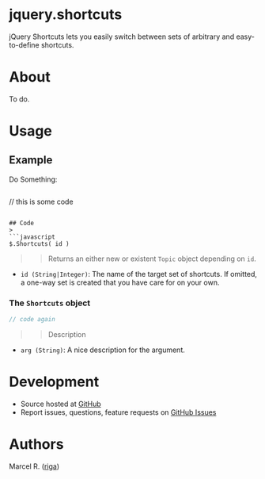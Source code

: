 # jquery.shortcuts

jQuery Shortcuts lets you easily switch between sets of arbitrary and easy-to-define shortcuts.

# About
To do.

# Usage
## Example
Do Something:
>```javascript
// this is some code
```

## Code
>
```javascript
$.Shortcuts( id )
```
>> Returns an either new or existent `Topic` object depending on `id`.
- `id (String|Integer)`: The name of the target set of shortcuts. If omitted, a one-way
set is created that you have care for on your own.

### The `Shortcuts` object
> 
```javascript
// code again
```
>> Description
- `arg (String)`: A nice description for the argument.

# Development

- Source hosted at [GitHub](https://github.com/riga/jquery.shortcuts)
- Report issues, questions, feature requests on
[GitHub Issues](https://github.com/riga/jquery.shortcuts/issues)

# Authors

Marcel R. ([riga](https://github.com/riga))